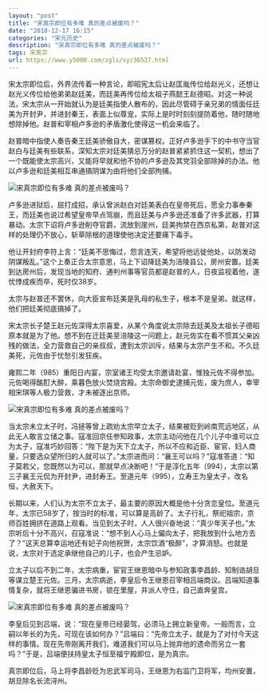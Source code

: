 ```yaml
---
layout: "post"
title: "宋真宗即位有多难 真的差点被废吗？"
date: "2018-12-17 16:15"
categories: "宋元历史"
description: "宋真宗即位有多难 真的差点被废吗？"
tags: 宋真宗
url: https://www.y5000.com/zgls/sy/36527.html
---
```






宋太宗即位后，外界流传着一种言论，即昭宪太后让赵匡胤传位给赵光义，还想让赵光义传位给他弟弟赵廷美，而廷美再传位给太祖子燕懿王赵德昭。对这一种说法，宋太宗从一开始就认为是廷美指使人散布的，因此尽管碍于亲兄弟的情面任廷美为开封尹，并进封秦王，表面上似尊宠，实际上是时时刻刻提防着他，随时随地想除掉他。赵普和宰相卢多逊的矛盾激化使得这一机会来临了。

赵普暗中指使人奏告秦王廷美骄傲自大，密谋篡权。正好卢多逊手下的中书守当官赵白与廷美有些联系，深知太宗对廷美猜忌万分的赵普紧紧抓住这一契机，想出了一个既能使太宗高兴，又能将早就和他不协的卢多逊及其党羽全部除掉的办法。他以卢多逊和廷美相互串通搞阴谋为由将他们全部拘捕。

![宋真宗即位有多难
真的差点被废吗？](https://img.y5000.com/uploads/allimg/181102/eec1288fa822614d11e64a78065997e4.jpg)

卢多逊进狱后，屈打成招，承认曾派赵白对廷美表白在皇帝死后，愿全力事奉秦王，而廷美也说过希望皇帝早点驾崩，而且廷美与卢多逊还准备了许多武器，打算暴动。太宗下诏将卢多逊削夺官爵，流放到崖州，廷美拘禁在西京私第，赵普对这样的处理仍不放心，斩草除根的道理使他决定还要痛下毒手。

他让开封府李符上言：“廷美不思悔过，怨言连天，希望将他远徙他处，以防发动阴谋叛乱。”这个上奏正合太宗意思，马上下诏降廷美为涪陵县公，房州安置。廷美到达房州后，发现当地的知府、通判州事等官员都是赵普的人，日夜监视着他，遂忧悸成疾而卒，死时仅38岁。

太宗与赵普还不罢休，向大臣宣布廷美是乳母的私生子，根本不是皇弟。就这样，他们把廷美彻底搞掉了。

宋太宗长子楚王赵元佐深得太宗喜爱，从某个角度说太宗除去廷美及太祖长子德昭原本就是为了他。想不到在迁廷美至涪陵这一问题上，赵元佐实在看不惯其父亲凶残的做法，全力营救自己的亲叔叔，遭到太宗训斥，结果与太宗产生不和。不久廷美死，元佐由于忧愁引发狂疾。

雍熙二年（985）重阳日内宴，宗室诸王均受太宗邀请赴宴，惟独元佐不得参加。元佐喝得酩酊大醉，乘暮色放火焚烧宫殿。太宗命御史逮捕元佐，废为庶人，幸宰相宋琪等人极力营救，才未被逐出京师。

![宋真宗即位有多难
真的差点被废吗？](https://img.y5000.com/uploads/allimg/181102/c0e19c79877c2c0a84b3554f1cf175d0.jpg)

当太宗未立太子时，冯拯等曾上疏劝太宗早立太子，结果被贬到岭南荒远地区，从此无人敢言立储之事。寇准回京任参知政事，太宗主动问他在几个儿子中谁可以立为太子，寇准巧妙回答：“陛下是为天下立太子，所以不应和近臣、宦官、妇人商量，只要选众望所归的人就可以了。”太宗进而问：“襄王可以吗？”寇准答道：“知子莫若父，您既然以为可以，那就早点决断吧！”于是淳化五年（994），太宗以第三子襄王元侃为开封尹，进封寿王。至道元年（995），立寿王为皇太子，改名恒，大赦天下。

长期以来，人们认为太宗不立太子，最主要的原因大概是他十分贪恋皇位。至道元年，太宗已58岁了，按当时的标准，可以算是高龄了。太子行礼，祭祀祖宗，京师百姓拥挤在道路上观看。当见到太子时，人人很兴奋地说：“真少年天子也。”太宗听后十分不高兴，召寇准说：“想不到人心马上偏向太子，把我放到什么地方去了？”这天总算幸运地还有妃子向他祝贺，太宗饮酒“极醉”，才算消怒。也就是说，太宗对于选定承继他自己的儿子，也会产生忌妒。

立太子以后不到二年，太宗病重，宦官王继恩暗中与参知政事李昌龄、知制诰胡旦等谋立楚王元佐。三月，太宗病逝，李皇后令王继恩召宰相吕端商议。吕端知道事情复杂，就将王继恩骗进书房，锁在里屋，并派人守住，自己直奔皇宫。

![宋真宗即位有多难
真的差点被废吗？](https://img.y5000.com/uploads/allimg/181102/3457a46c3f6876df6850324df2e0b976.jpg)

李皇后见到吕端，说：“现在皇帝已经晏驾，必须马上拥立新皇帝。一般而言，立嗣以年长的为先，可现在该如何办？”吕端曰：“先帝立太子，就是为了对付今天这样的事情。现在先帝刚离开我们，难道我们可以马上抛弃他的遗命而另立一套吗？”于是，吕端便扶持皇太子恒至福宁殿即位，是为真宗。

真宗即位后，马上将李昌龄贬为忠武军司马，王继恩为右监门卫将军，均州安置，胡旦除名长流浔州。
